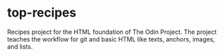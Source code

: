 # top-recipes

Recipes project for the HTML foundation of The Odin Project.
The project teaches the workflow for git and basic HTML like texts, anchors, images, and lists.